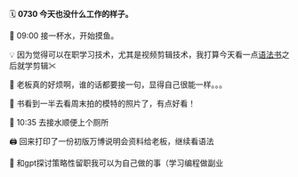 🗓️ **0730  今天也没什么工作的样子。**

🚰 09:00 接一杯水，开始摸鱼。

💡 因为觉得可以在职学习技术，尤其是视频剪辑技术，我打算今天看一点[语法书](https://llwslc.github.io/grammar-club/content/Chapter04.html)之后就学剪辑✂

💭 老板真的好烦啊，谁的话都要接一句，显得自己很能一样。。。

📸 书看到一半去看周末拍的模特的照片了，有点好看！

🚾 10:35 去接水顺便上个厕所

🖨️ 回来打印了一份初版万博说明会资料给老板，继续看语法

💬 和gpt探讨策略性留职我可以为自己做的事（学习编程做副业

